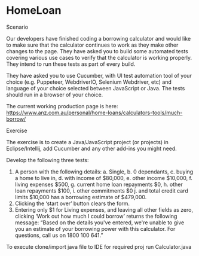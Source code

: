 # HomeLoan
Scenario

Our developers have finished coding a borrowing calculator and would like to make sure that the calculator continues to work as they make other changes to the page. They have asked you to build some automated tests covering various use cases to verify that the calculator is working properly. They intend to run these tests as part of every build.

They have asked you to use Cucumber, with UI test automation tool of your choice (e.g. Puppeteer, WebdriverIO, Selenium Webdriver, etc) and language of your choice selected between JavaScript or Java. The tests should run in a browser of your choice.

The current working production page is here: https://www.anz.com.au/personal/home-loans/calculators-tools/much-borrow/

Exercise

The exercise is to create a Java/JavaScript project (or projects) in Eclipse/Intellij, add Cucumber and any other add-ins you might need.  

Develop the following three tests:
1.	A person with the following details: 
a.	Single, 
b.	0 dependants, 
c.	buying a home to live in, 
d.	with income of $80,000, 
e.	other income $10,000, 
f.	living expenses $500, 
g.	current home loan repayments $0,
h.	other loan repayments $100, 
i.	other commitments $0 
j.	and total credit card limits $10,000 
has a borrowing estimate of $479,000.
2.	Clicking the ‘start over’ button clears the form.
3.	Entering only $1 for Living expenses, and leaving all other fields as zero, clicking ‘Work out how much I could borrow’ returns the following message:
“Based on the details you've entered, we're unable to give you an estimate of your borrowing power with this calculator. For questions, call us on 1800 100 641.”

To execute 
clone/import java file to IDE for required proj
run Calculator.java
